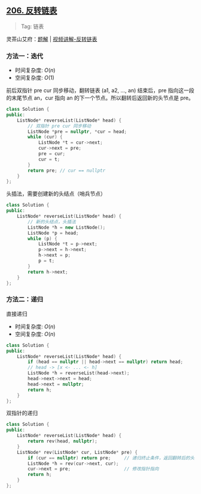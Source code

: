 ## [206. 反转链表](https://leetcode.cn/problems/reverse-linked-list/description)

> Tag: 链表

灵茶山艾府：[题解](https://leetcode.cn/problems/reverse-linked-list-ii/solutions/1992226/you-xie-cuo-liao-yi-ge-shi-pin-jiang-tou-teqq/) | 
[视频讲解-反转链表](https://www.bilibili.com/video/BV1sd4y1x7KN/)

### 方法一：迭代

* 时间复杂度: ${O(n)}$
* 空间复杂度: ${O(1)}$

前后双指针 pre cur 同步移动，翻转链表 (a1, a2, ..., an) 结束后，pre 指向这一段的末尾节点 an，cur 指向 an 的下一个节点。所以翻转后返回新的头节点是 pre。

```cpp
class Solution {
public:
    ListNode* reverseList(ListNode* head) {
        // 双指针 pre cur 同步移动
        ListNode *pre = nullptr, *cur = head;
        while (cur) {
            ListNode *t = cur->next;
            cur->next = pre;
            pre = cur;
            cur = t;
        }
        return pre; // cur == nullptr
    }
};
```

头插法，需要创建新的头结点（哨兵节点）

```cpp
class Solution {
public:
    ListNode* reverseList(ListNode* head) {
        // 新的头结点，头插法
        ListNode *h = new ListNode();
        ListNode *p = head;
        while (p) {
            ListNode *t = p->next;
            p->next = h->next;
            h->next = p;
            p = t;
        }
        return h->next;
    }
};
```

### 方法二：递归

直接递归

* 时间复杂度: ${O(n)}$
* 空间复杂度: ${O(n)}$
```cpp
class Solution {
public:
    ListNode* reverseList(ListNode* head) {
        if (head == nullptr || head->next == nullptr) return head;
        // head -> [x <- ... <- h]
        ListNode *h = reverseList(head->next);
        head->next->next = head;
        head->next = nullptr;
        return h;
    }
};
```

双指针的递归

```cpp
class Solution {
public:
    ListNode* reverseList(ListNode* head) {
        return rev(head, nullptr);
    }
    ListNode* rev(ListNode* cur, ListNode* pre) {
        if (cur == nullptr) return pre;     // 递归终止条件，返回翻转后的头指针
        ListNode *h = rev(cur->next, cur);
        cur->next = pre;                    // 修改指针指向
        return h;
    }
};
```